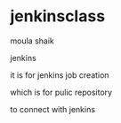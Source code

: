 # jenkinsclass

moula shaik

jenkins

it is for jenkins job creation

which is for pulic repository


to connect with jenkins

